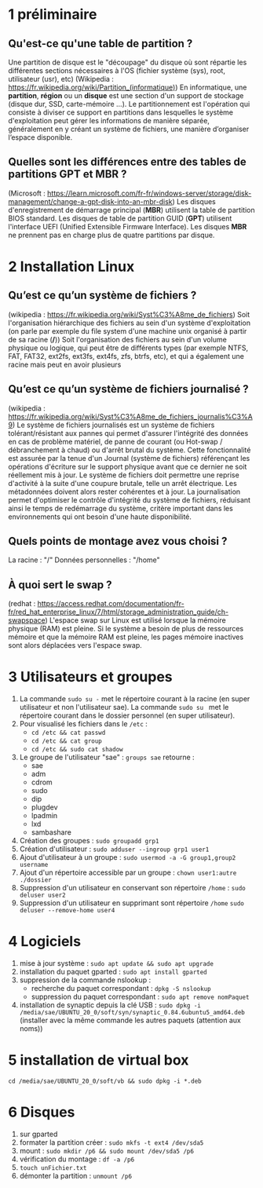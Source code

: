 # 1 préliminaire
## Qu'est-ce qu'une table de partition ?
Une partition de disque est le "découpage" du disque où sont répartie les différentes sections nécessaires à l'OS (fichier système (sys), root, utilisateur (usr), etc)
(Wikipedia : https://fr.wikipedia.org/wiki/Partition_(informatique))
En informatique, une **partition**, **région** ou un **disque** est une section d'un support de stockage (disque dur, SSD, carte-mémoire ...). Le partitionnement est l'opération qui consiste à diviser ce support en partitions dans lesquelles le système d'exploitation peut gérer les informations de manière séparée, généralement en y créant un système de fichiers, une manière d’organiser l’espace disponible.
## Quelles sont les différences entre des tables de partitions GPT et MBR ?
(Microsoft : https://learn.microsoft.com/fr-fr/windows-server/storage/disk-management/change-a-gpt-disk-into-an-mbr-disk)
Les disques d'enregistrement de démarrage principal (**MBR**) utilisent la table de partition BIOS standard. Les disques de table de partition GUID (**GPT**) utilisent l'interface UEFI (Unified Extensible Firmware Interface). Les disques **MBR** ne prennent pas en charge plus de quatre partitions par disque.
# 2 Installation Linux
## Qu’est ce qu’un système de fichiers ? 
(wikipedia : https://fr.wikipedia.org/wiki/Syst%C3%A8me_de_fichiers)
Soit l'organisation hiérarchique des fichiers au sein d'un système d'exploitation (on parle par exemple du file system d'une machine unix organisé à partir de sa racine (**/**))
Soit l'organisation des fichiers au sein d'un volume physique ou logique, qui peut être de différents types (par exemple NTFS, FAT, FAT32, ext2fs, ext3fs, ext4fs, zfs, btrfs, etc), et qui a également une racine mais peut en avoir plusieurs
## Qu’est ce qu’un système de fichiers journalisé ? 
(wikipedia : https://fr.wikipedia.org/wiki/Syst%C3%A8me_de_fichiers_journalis%C3%A9)
Le système de fichiers journalisés est un système de fichiers tolérant/résistant aux pannes qui permet d'assurer l'intégrité des données en cas de problème matériel, de panne de courant (ou Hot-swap / débranchement à chaud) ou d'arrêt brutal du système. Cette fonctionnalité est assurée par la tenue d'un Journal (système de fichiers) référençant les opérations d'écriture sur le support physique avant que ce dernier ne soit réellement mis à jour. Le système de fichiers doit permettre une reprise d'activité à la suite d'une coupure brutale, telle un arrêt électrique. Les métadonnées doivent alors rester cohérentes et à jour. La journalisation permet d'optimiser le contrôle d'intégrité du système de fichiers, réduisant ainsi le temps de redémarrage du système, critère important dans les environnements qui ont besoin d'une haute disponibilité.
## Quels points de montage avez vous choisi ? 
La racine : "/"
Données personnelles : "/home"
## À quoi sert le swap ?
(redhat : https://access.redhat.com/documentation/fr-fr/red_hat_enterprise_linux/7/html/storage_administration_guide/ch-swapspace)
L'espace swap sur Linux est utilisé lorsque la mémoire physique (RAM) est pleine. Si le système a besoin de plus de ressources mémoire et que la mémoire RAM est pleine, les pages mémoire inactives sont alors déplacées vers l'espace swap.
# 3 Utilisateurs et groupes
1. La commande ```sudo su -``` met le répertoire courant à la racine (en super utilisateur et non l'utilisateur sae). La commande ```sudo su ``` met le répertoire courant dans le dossier personnel (en super utilisateur).
2. Pour visualisé les fichiers dans le `/etc` :
	- `cd /etc && cat passwd`
	- `cd /etc && cat group`
	- `cd /etc && sudo cat shadow`
3. Le groupe de l'utilisateur "sae" : `groups sae` retourne :
	- sae
	- adm
	- cdrom
	- sudo
	- dip
	- plugdev
	- lpadmin
	- lxd
	- sambashare
1. Création des groupes : `sudo groupadd grp1`
2. Création d'utilisateur : `sudo adduser --ingroup grp1 user1`
3. Ajout d'utilisateur à un groupe : `sudo usermod -a -G group1,group2 username` 
4. Ajout d'un répertoire accessible par un groupe : `chown user1:autre ./dossier`
5. Suppression d'un utilisateur en conservant son répertoire `/home` : `sudo deluser user2`
7. Suppression d'un utilisateur en supprimant sont répertoire `/home` `sudo deluser --remove-home user4`
# 4 Logiciels
1. mise à jour système : `sudo apt update && sudo apt upgrade`
2. installation du paquet gparted : `sudo apt install gparted`
3. suppression de la commande nslookup :
	- recherche du paquet correspondant : `dpkg -S nslookup`
	- suppression du paquet correspondant : `sudo apt remove nomPaquet`
4. installation de synaptic depuis la clé USB : `sudo dpkg -i /media/sae/UBUNTU_20_0/soft/syn/synaptic_0.84.6ubuntu5_amd64.deb` (installer avec la même commande les autres paquets (attention aux noms))
# 5 installation de virtual box
```
cd /media/sae/UBUNTU_20_0/soft/vb && sudo dpkg -i *.deb
```
# 6 Disques
1. sur gparted
2. formater la partition créer : `sudo mkfs -t ext4 /dev/sda5`
3. mount : `sudo mkdir /p6 && sudo mount /dev/sda5 /p6`
4. vérification du montage : `df -a /p6`
5. `touch unFichier.txt`
6. démonter la partition : `unmount /p6`
